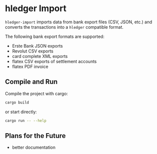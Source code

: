 # hledger Import

`hledger-import` imports data from bank export files (CSV, JSON, etc.) and converts the transactions into a `hledger` compatible format.

The following bank export formats are supported:

- Erste Bank JSON exports
- Revolut CSV exports
- card complete XML exports
- flatex CSV exports of settlement accounts
- flatex PDF invoice

## Compile and Run

Compile the project with cargo:

```sh
cargo build
```

or start directly:

```sh
cargo run -- --help
```

## Plans for the Future

- better documentation

